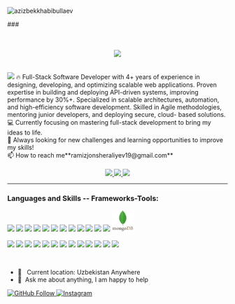 


<p align="left"> <img src="https://komarev.com/ghpvc/?username=azizbekkhabibullaev&label=Profile%20views&color=0e75b6&style=flat" alt="azizbekkhabibullaev" /> </p>

 ###<h1 align="center">
    <img src="https://readme-typing-svg.herokuapp.com/?font=Righteous&size=35&center=true&vCenter=true&width=500&height=70&duration=4000&lines=Hi+There!+👋;+I'm+RamizSheraliyev;" />
</h1>
 
 
<img src="https://media0.giphy.com/media/v1.Y2lkPTc5MGI3NjExZHUyZWEzaDE5YXg2enRwYjNvMHRhbmRneTZrN29pNjd3NmxtcTgwZSZlcD12MV9pbnRlcm5hbF9naWZfYnlfaWQmY3Q9cw/CwTvSiWflgCGKgz5eb/giphy.webp" width="100px">
🔥 Full-Stack Software Developer with 4+ years of experience in designing, developing, and optimizing
scalable web applications. Proven expertise in building and deploying API-driven systems, improving
performance by 30%+. Specialized in scalable architectures, automation, and high-efficiency software
development. Skilled in Agile methodologies, mentoring junior developers, and deploying secure, cloud-
based solutions.   <br />
💻 Currently focusing on mastering full-stack development to bring my ideas to life. <br />
🚀  Always looking for new challenges and learning opportunities to improve my skills!  <br />
 📫 How to reach me**ramizjonsheraliyev19@gmail.com**
<br />
<br />

<div align="center"> 
  <a href="mailto:ramizjonsheraliyev19@gmail.com">
    <img src="https://img.shields.io/badge/Gmail-333333?style=for-the-badge&logo=gmail&logoColor=red" />
  </a>
  <a href="http://linkedin.com/in/ramiz-sheraliyev" target="_blank">
    <img src="https://img.shields.io/badge/LinkedIn-0077B5?style=for-the-badge&logo=linkedin&logoColor=white" target="_blank" />
  </a>
  <a href="https://ramizjon.uz/en" target="_blank">
     <img src="https://img.shields.io/badge/Portfolio-FF5722?style=for-the-badge&logo=todoist&logoColor=white" target="_blank" /> <!-- sqlite, safari, google-chrome are other good icon options -->
  </a>
</div>

 <hr/>

### Languages and Skills -- Frameworks-Tools:

 <code><img src="https://cdn0.iconfinder.com/data/icons/social-network-9/50/22-512.png" width="50px"></code>
<code><img src="https://encrypted-tbn0.gstatic.com/images?q=tbn:ANd9GcThudYr3yXJ7sOJocdFEu6KHwBxtNx_DWiHOQ&s " width="50px"></code>
<code><img src="https://v5.getbootstrap.com/docs/5.0/assets/brand/bootstrap-logo-shadow.png" width="50px"></code>
<code><img src="https://media3.giphy.com/media/v1.Y2lkPTc5MGI3NjExbDNod3kxdXltaW9td3AyeXNwa2t0aWNkdGdmNW4wM2JqMzR2MG14byZlcD12MV9pbnRlcm5hbF9naWZfYnlfaWQmY3Q9cw/eNAsjO55tPbgaor7ma/giphy.webp" width="50px"></code>
<code><img src="https://pbs.twimg.com/profile_images/1730334391501488129/G0R0sjHH_400x400.jpg" width="50px"></code>
<code><img src="https://cdn-icons-png.flaticon.com/512/919/919825.png" width="50px"></code>
<code><img src="https://ui-lib.com/blog/wp-content/uploads/2021/12/nextjs-boilerplate-logo.png" width="50px"></code>
<code><img src="https://static-00.iconduck.com/assets.00/typescript-icon-icon-1024x1024-vh3pfez8.png" width="50px"></code>
<code><img src="https://media0.giphy.com/media/v1.Y2lkPTc5MGI3NjExcXZocmhya3FvdWJhY3FqZWVqNnYwYTUzMHU4a2xhMW84emF3cGl4YSZlcD12MV9pbnRlcm5hbF9naWZfYnlfaWQmY3Q9cw/ln7z2eWriiQAllfVcn/giphy.webp" width="50px"></code>
<code><img src="https://encrypted-tbn0.gstatic.com/images?q=tbn:ANd9GcTFT1MO4Ln0Ynz4VKkD2EDyylsYzoVg1d8FiQ&s" width="50px"></code>
<code><img src="https://ajeetchaulagain.com/static/7cb4af597964b0911fe71cb2f8148d64/87351/express-js.png" width="50px"></code>
<code><img src="https://cdn4.iconfinder.com/data/icons/google-i-o-2016/512/google_firebase-2-512.png" width="50px"></code>
<code><img src="https://raw.githubusercontent.com/devicons/devicon/master/icons/mongodb/mongodb-original-wordmark.svg" width="50px"></code>
<br />
<br /> 
<code><img src="https://www.vectorlogo.zone/logos/figma/figma-icon.svg" width="50px"></code>
<code><img src="https://static-00.iconduck.com/assets.00/redux-icon-2048x1945-ahvhunxp.png" width="50px"></code>
<code><img src="https://pluginicons.craft-cdn.com/scssqTY8srJEesn2VFiUV73mUCyRIZsfXfDj2eOY.svg?1528091210" width="50px"></code>
<code><img src="https://static-00.iconduck.com/assets.00/webpack-plain-icon-1847x2048-7e4fofoe.png" width="50px"></code>
<code><img src="https://encrypted-tbn0.gstatic.com/images?q=tbn:ANd9GcT0nnKQ61qhCfpnxJvdhaVwvIAm2wLsDp5gUQ&s" width="50px"></code>
<code><img src= "https://cdn-icons-png.flaticon.com/256/2164/2164832.png" width="50px"></code>
<code><img src="https://encrypted-tbn0.gstatic.com/images?q=tbn:ANd9GcST2gq0EJbNr7VkQ0GQ1yQ_Vs3sKZd9yQVP8g&s" width="50px"></code>
<code><img src="https://encrypted-tbn0.gstatic.com/images?q=tbn:ANd9GcTfDOJeTNGLnHgEwynN6PRxhJPFUKxWtZRloA&s" width="50px"></code>
<code><img src="https://static-00.iconduck.com/assets.00/postgresql-plain-wordmark-icon-2048x2042-up54u54l.png" width="50px"></code>
<code><img src="https://encrypted-tbn0.gstatic.com/images?q=tbn:ANd9GcRszCXd5b0Fpuxou1hMOiLTtygtpelEtIrBBw&s" width="50px"></code>
<code><img src="https://encrypted-tbn0.gstatic.com/images?q=tbn:ANd9GcTYBSzBs5noRXNfjOS93cEoSqXAyevN4vOF1Q&s" width="50px"></code>
<code><img src="https://www.npmjs.com/npm-avatar/eyJhbGciOiJIUzI1NiIsInR5cCI6IkpXVCJ9.eyJhdmF0YXJVUkwiOiJodHRwczovL3MuZ3JhdmF0YXIuY29tL2F2YXRhci9iYjEzYWViNTFjNTQ0MjFhN2E1NTQwYTcxMzI4OTVkYz9zaXplPTQ5NiZkZWZhdWx0PXJldHJvIn0.FnWJxluT5VvnfpnQsm2K2I1GK-k0_NAmWtu3G-u3fE0" width="50px"></code>
<code><img src="https://encrypted-tbn0.gstatic.com/images?q=tbn:ANd9GcT-TB9d5YXwtKhv4NWbpeTBVveYvcxu9gMJng&s" width="50px"></code>






 
<br />

- 📍 &nbsp;   Current location: Uzbekistan Anywhere
- 📝&nbsp;   Ask me about anything, I am happy to help


<p align="left"> 
    <a href="https://github.com/ramizjonsheraliyev" target="_blank">
        <img src="https://img.shields.io/github/followers/ramizjonsheraliyev?style=social" alt="GitHub Follow"/>
    </a>
      <a href="https://www.instagram.com/ramiz_.kbr_/" target="_blank">
        <img src="https://img.shields.io/badge/Instagram-ramiz_sheraliyev_-purple?style=social&logo=instagram" alt="Instagram"/>
    </a>
</p>
